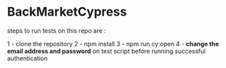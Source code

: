 # BackMarketCypress
steps to run tests on this repo are :

1 - clone the repository
2 - npm install
3 - npm run cy:open
4 - **change the email address and password** on test script before running successful authentication